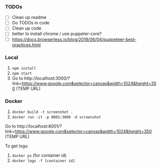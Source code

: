 ### TODOs
- [ ] Clean up readme
- [ ] Do TODOs in code
- [ ] Clean up code
- [ ] better to install chrome / use puppeter-core?
- [ ] https://docs.browserless.io/blog/2018/06/04/puppeteer-best-practices.html

### Local
1. `npm install`
2. `npm start`
3. Go to http://localhost:3000/?link=https://www.google.com&selector=canvas&width=1024&height=350 (TEMP URL)


### Docker
1. `docker build -t screenshot .`
2. `docker run -it -p 8001:3000 -d screenshot`

Go to http://localhost:8001/?link=https://www.google.com&selector=canvas&width=1024&height=350 (TEMP URL)

To get logs:
1. `docker ps` (for container id)
2. `docker logs -f [container id]`
